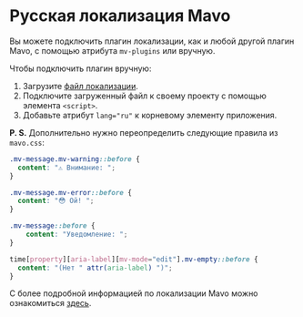 # Русская локализация Mavo 

Вы можете подключить плагин локализации, как и любой другой плагин Mavo, с помощью атрибута `mv-plugins` или вручную.

Чтобы подключить плагин вручную:
  1. Загрузите [файл локализации](https://cdn.jsdelivr.net/gh/DmitrySharabin/mavo-locale-ru/mavo-locale-ru.js).
  2. Подключите загруженный файл к своему проекту с помощью элемента `<script>`.
  3. Добавьте атрибут `lang="ru"` к корневому элементу приложения.

**P. S.** Дополнительно нужно переопределить следующие правила из `mavo.css`:

```css
.mv-message.mv-warning::before {
  content: "⚠️ Внимание: ";
}

.mv-message.mv-error::before {
  content: "😳 Ой! ";
}

.mv-message::before {
    content: "Уведомление: ";
}

time[property][aria-label][mv-mode="edit"].mv-empty::before {
  content: "(Нет " attr(aria-label) ")";
}
```

С более подробной информацией по локализации Mavo можно ознакомиться [здесь](https://mavo.io/docs/ui/#localization).
